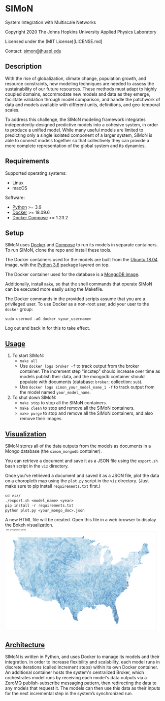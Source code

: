 # SIMoN

System Integration with Multiscale Networks

Copyright 2020 The Johns Hopkins University Applied Physics Laboratory

Licensed under the (MIT License)[LICENSE.md]

Contact: simon@jhuapl.edu

## Description

With the rise of globalization, climate change, population growth, and resource constraints, new modeling techniques are needed to assess the sustainability of our future resources. These methods must adapt to highly coupled domains, accommodate new models and data as they emerge, facilitate validation through model comparison, and handle the patchwork of data and models available with different units, definitions, and geo-temporal scales.

To address this challenge, the SIMoN modeling framework integrates independently-designed predictive models into a cohesive system, in order to produce a unified model. While many useful models are limited to predicting only a single isolated component of a larger system, SIMoN is able to connect models together so that collectively they can provide a more complete representation of the global system and its dynamics.

## Requirements

Supported operating systems:
 - Linux
 - macOS

Software:
 - [Python](https://www.python.org/downloads/) >= 3.6
 - [Docker](https://docs.docker.com/install/) >= 18.09.6
 - [Docker Compose](https://docs.docker.com/compose/install/) >= 1.23.2

## Setup

SIMoN uses [Docker](https://docs.docker.com/install/) and [Compose](https://docs.docker.com/compose/install/) to run its models in separate containers. To run SIMoN, clone the repo and install these tools.

The Docker containers used for the models are built from the [Ubuntu 18.04](https://hub.docker.com/_/ubuntu/) image, with the [Python 3.6](https://packages.ubuntu.com/bionic-updates/python3-dev) package layered on top.

The Docker container used for the database is a [MongoDB image](https://hub.docker.com/_/mongo/).

Additionally, install `make`, so that the shell commands that operate SIMoN can be executed more easily using the Makefile.

The Docker commands in the provided scripts assume that you are a privileged user. To use Docker as a non-root user, add your user to the `docker` group:
```
sudo usermod -aG docker <your_username>
```
Log out and back in for this to take effect.

## [Usage](models/README.md)

1. To start SIMoN:
    * `make all`
    * Use `docker logs broker -f` to track output from the broker container. The increment step "incstep" should increase over time as models publish their data, and the mongodb container should populate with documents (database: `broker`; collection: `sub`).
    * Use `docker logs simon_your_model_name_1 -f` to track output from the model named `your_model_name`.
2.  To shut down SIMoN:
    * `make stop` to stop all the SIMoN containers.
    * `make clean` to stop and remove all the SIMoN containers.
    * `make purge` to stop and remove all the SIMoN containers, and also remove their images.

## [Visualization](viz/README.md)

SIMoN stores all of the data outputs from the models as documents in a Mongo database (the `simon_mongodb` container).

You can retrieve a document and save it as a JSON file using the `export.sh` bash script in the `viz` directory.

Once you've retrieved a document and saved it as a JSON file, plot the data on a choropleth map using the `plot.py` script in the `viz` directory. (Just make sure to pip install `requirements.txt` first.)
```
cd viz/
./export.sh <model_name> <year>
pip install -r requirements.txt
python plot.py <your_mongo_doc>.json
```
A new HTML file will be created. Open this file in a web browser to display the Bokeh visualization.
![precipitation](viz/demo/2035_precipitation.png)

## [Architecture](build/README.md)

SIMoN is written in Python, and uses Docker to manage its models and their integration. In order to increase flexibility and scalability, each model runs in discrete iterations (called increment steps) within its own Docker container. An additional container hosts the system's centralized Broker, which orchestrates model runs by receiving each model's data outputs via a ZeroMQ publish-subscribe messaging pattern, then redirecting the data to any models that request it. The models can then use this data as their inputs for the next incremental step in the system’s synchronized run.
